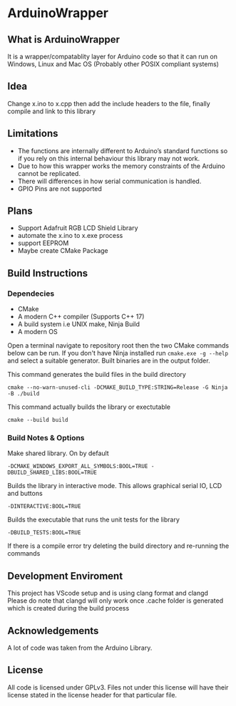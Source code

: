 # ArduinoWrapper

## What is ArduinoWrapper

It is a wrapper/compatablity layer for Arduino code so that it can run on Windows, Linux and Mac OS (Probably other POSIX compliant systems)

## Idea
Change x.ino to x.cpp then add the include headers to the file, finally compile and link to this library

## Limitations
- The functions are internally different to Arduino’s standard functions so if you rely on this internal behaviour this library may not work.
- Due to how this wrapper works the memory constraints of the Arduino cannot be replicated.  
- There will differences in how serial communication is handled.
- GPIO Pins are not supported

## Plans
- Support Adafruit RGB LCD Shield Library
- automate the x.ino to x.exe process
- support EEPROM
- Maybe create CMake Package

## Build Instructions
### Dependecies
- CMake
- A modern C++ compiler (Supports C++ 17)
- A build system i.e UNIX make, Ninja Build
- A modern OS

Open a terminal navigate to repository root then the two CMake commands below can be run. If you don't have Ninja installed run ```cmake.exe -g --help``` and select a suitable generator. Built binaries are in the output folder.

This command generates the build files in the build directory

```
cmake --no-warn-unused-cli -DCMAKE_BUILD_TYPE:STRING=Release -G Ninja -B ./build
```  
This command actually builds the library or exectutable
```
cmake --build build
```

### Build Notes & Options
Make shared library. On by default
```
-DCMAKE_WINDOWS_EXPORT_ALL_SYMBOLS:BOOL=TRUE -DBUILD_SHARED_LIBS:BOOL=TRUE
```  
Builds the library in interactive mode. This allows graphical serial IO, LCD and buttons
```
-DINTERACTIVE:BOOL=TRUE
```  
Builds the executable that runs the unit tests for the library
```
-DBUILD_TESTS:BOOL=TRUE
```
If there is a compile error try deleting the build directory and re-running the commands


## Development Enviroment
This project has VScode setup and is using clang format and clangd  
Please do note that clangd will only work once .cache folder is generated which is created during the build process

## Acknowledgements
A lot of code was taken from the Arduino Library.

## License
All code is licensed under GPLv3. Files not under this license will have their license stated in the license header for that particular file.

